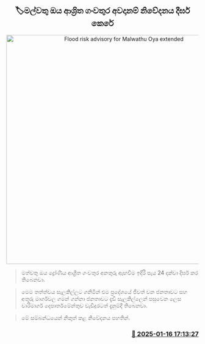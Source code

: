 <p align='center'><b><h2 align='center' title='Flood risk advisory for Malwathu Oya extended'>🏷මල්වතු ඔය ආශ්‍රිත ගංවතුර අවදානම් නිවේදනය දීර්ඝ කෙරේ</h2></b></p>
<p align='center'><img src='https://helakuru.sgp1.cdn.digitaloceanspaces.com/esana/images/lib/flood_warning1-archived.jpg' width='600' alt='Flood risk advisory for Malwathu Oya extended'></p>

> මත්වතු ඔය ද්‍රෝණිය ආශ්‍රිත ගංවතුර අනතුරු ඇඟවීම ඉදිරි පැය 24 දක්වා දිර්ඝ කර තිබෙනවා.

> මෙම තත්ත්වය සැලකිල්ලට ගනිමින් එම ප්‍රදේශයේ ජීවත් වන ජනතාවට සහ අතුරු මාර්ගවල ගමන් ගන්නා ජනතාවට දැඩි සැලකිල්ලෙන් පසුවෙන ලෙස වාරිමාර්ග දෙපාර්තමේන්තුව වැඩිදුරටත් දැනුම්දී තිබෙනවා.

> මේ සම්බන්ධයෙන් නිකුත් කළ නිවේදනය පහතින්. 



<h3 align='right'><a href='https://www.helakuru.lk/esana/p/106626/'>📅 2025-01-16 17:13:27</a></h3>
